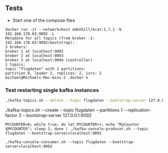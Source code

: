 ## Tests

- Start one of the compose files 

```shell
docker run -it --network=host edenhill/kcat:1.7.1 -b 192.168.178.63:9092 -L           
Metadata for all topics (from broker -1: 192.168.178.63:9092/bootstrap):
3 brokers:
broker 1 at localhost:9092
broker 2 at localhost:9093
broker 3 at localhost:9094 (controller)
1 topics:
topic "flugdaten" with 1 partitions:
partition 0, leader 2, replicas: 2, isrs: 2
michael@Michaels-Mac-mini-2 .docker % 
```

### Test restarting single kafka instances


```bash 
./kafka-topics.sh --delete --topic flugdaten --bootstrap-server 127.0.0.1:9092
```

./kafka-topics.sh --create --topic flugdaten --partitions 1 --replication-factor 3 --bootstrap-server 127.0.0.1:9092


```shell
MYCOUNTER=0; while true; do let MYCOUNTER++; echo "MyCounter $MYCOUNTER"; sleep 1; done | ./kafka-console-producer.sh --topic flugdaten --bootstrap-server=localhost:9092
```

```shell
./kafka-console-consumer.sh --topic flugdaten --bootstrap-server=localhost:9092
```
